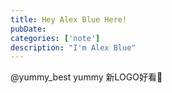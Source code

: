 ```yaml
---
title: Hey Alex Blue Here!
pubDate: 
categories: ['note']
description: "I'm Alex Blue"
---
```


@yummy_best yummy 新LOGO好看🙈